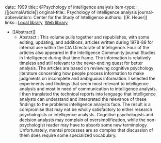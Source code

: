 date:: 1999
title:: @Psychology of intelligence analysis
item-type:: [[journalArticle]]
original-title:: Psychology of intelligence analysis
journal-abbreviation:: Center for the Study of Intelligence
authors:: [[R. Heuer]]
links:: [Local library](zotero://select/library/items/2HQ29YYQ), [Web library](https://www.zotero.org/users/6520516/items/2HQ29YYQ)

- [[Abstract]]
	- Abstract : This volume pulls together and republishes, with some editing, updating, and additions, articles written during 1978-86 for internal use within the CIA Directorate of Intelligence. Four of the articles also appeared in the Intelligence Community journal Studies in Intelligence during that time frame. The information is relatively timeless and still relevant to the never-ending quest for better analysis. The articles are based on reviewing cognitive psychology literature concerning how people process information to make judgments on incomplete and ambiguous information. I selected the experiments and findings that seem most relevant to intelligence analysis and most in need of communication to intelligence analysts. I then translated the technical reports into language that intelligence analysts can understand and interpreted the relevance of these findings to the problems intelligence analysts face. The result is a compromise that may not be wholly satisfactory to either research psychologists or intelligence analysts. Cognitive psychologists and decision analysts may complain of oversimplification, while the non-psychologist reader may have to absorb some new terminology. Unfortunately, mental processes are so complex that discussion of them does require some specialized vocabulary.